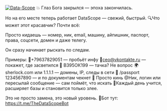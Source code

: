 <a href='https://postimg.cc/jChfGjxW' target='_blank'><img src='https://i.postimg.cc/jChfGjxW/Data-Scope.png' border='0' alt='Data-Scope'/></a>
💥 Глаз Бога закрылся — эпоха закончилась.

Но на его месте теперь работает DataScope — свежий, быстрый.
🔍Что может этот красавчик? Почти всё:

Просто кидаешь — номер, ник, email, машину, айпишник, паспорт, права, соцсети, домен и даже телегу.

Он сразу начинает рыскать по следам.

Примеры:
📱+79637829051 — пробьёт инфу
📩ceo@vkontakte.ru — покажет, где засветился
🚗 В395ОК199 — тачка? Не вопрос
🌍sherlock.com или 1.1.1.1 — домены, IP, следы в сети
📎 /passport 1234567890 — и по документам чекнет
💬 Просто кинь @Ник, логин или пересылай сообщение — сам поймёт, что искать
🧠Каждый день учится, расширяет базы и становится только злее.

Это не просто замена, это новый уровень.
 🔗Бот тут: https://t.me/TheDataScopeBot

